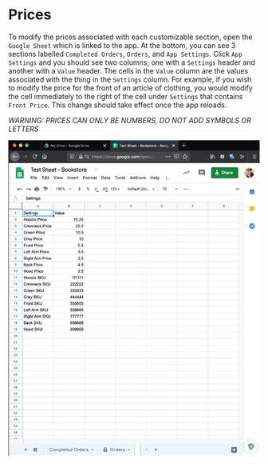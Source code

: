 # Prices

To modify the prices associated with each customizable section, open the `Google Sheet` which is linked to the app. At the bottom, you can see 3 sections labelled `Completed Orders`, `Orders`, and `App Settings`. Click `App Settings` and you should see two columns; one with a `Settings` header and another with a `Value` header. The cells in the `Value` column are the values associated with the thing in the `Settings` column. For example, if you wish to modify the price for the front of an article of clothing, you would modify the cell immediately to the right of the cell under `Settings` that contains `Front Price`. This change should take effect once the app reloads.

*WARNING: PRICES CAN ONLY BE NUMBERS, DO NOT ADD SYMBOLS OR LETTERS*

![Settings](images/settings.jpg)